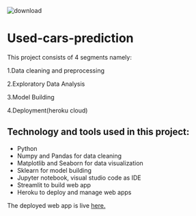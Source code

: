  ![download](https://user-images.githubusercontent.com/28493517/128543990-78bcb889-c7bd-44b7-b4be-3d458dce21fb.png)
# Used-cars-prediction
This project consists of 4 segments namely:

1.Data cleaning and preprocessing 

2.Exploratory Data Analysis

3.Model Building

4.Deployment(heroku cloud)

## Technology and tools used in this project:
 * Python
 * Numpy and Pandas for data cleaning
 * Matplotlib and Seaborn for data visualization
 * Sklearn for model building
 * Jupyter notebook, visual studio code as IDE
 * Streamlit to build web app
 * Heroku to deploy and manage web apps

The deployed web app is live [here.](https://sell-any-car.herokuapp.com/)

